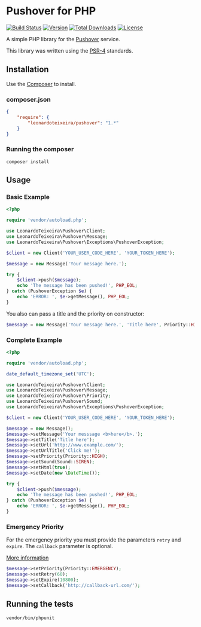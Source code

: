 # Pushover for PHP

[![Build Status](https://img.shields.io/travis/LeonardoTeixeira/pushover.svg?style=flat)](https://travis-ci.org/LeonardoTeixeira/pushover)
[![Version](https://img.shields.io/packagist/v/leonardoteixeira/pushover.svg?style=flat)](https://packagist.org/packages/leonardoteixeira/pushover)
[![Total Downloads](https://img.shields.io/packagist/dt/leonardoteixeira/pushover.svg?style=flat)](https://packagist.org/packages/leonardoteixeira/pushover)
[![License](https://img.shields.io/packagist/l/leonardoteixeira/pushover.svg?style=flat)](https://packagist.org/packages/leonardoteixeira/pushover)

A simple PHP library for the [Pushover](https://pushover.net) service.

This library was written using the [PSR-4](http://www.php-fig.org/psr/psr-4/) standards.

## Installation

Use the [Composer](https://getcomposer.org/) to install.

### composer.json

```json
{
	"require": {
		"leonardoteixeira/pushover": "1.*"
	}
}
```

### Running the composer

```
composer install
```

## Usage

### Basic Example

```php
<?php

require 'vendor/autoload.php';

use LeonardoTeixeira\Pushover\Client;
use LeonardoTeixeira\Pushover\Message;
use LeonardoTeixeira\Pushover\Exceptions\PushoverException;

$client = new Client('YOUR_USER_CODE_HERE', 'YOUR_TOKEN_HERE');

$message = new Message('Your message here.');

try {
    $client->push($message);
    echo 'The message has been pushed!', PHP_EOL;
} catch (PushoverException $e) {
    echo 'ERROR: ', $e->getMessage(), PHP_EOL;
}
```
You also can pass a title and the priority on constructor:

```php
$message = new Message('Your message here.', 'Title here', Priority::HIGH);
```
### Complete Example

```php
<?php

require 'vendor/autoload.php';

date_default_timezone_set('UTC');

use LeonardoTeixeira\Pushover\Client;
use LeonardoTeixeira\Pushover\Message;
use LeonardoTeixeira\Pushover\Priority;
use LeonardoTeixeira\Pushover\Sound;
use LeonardoTeixeira\Pushover\Exceptions\PushoverException;

$client = new Client('YOUR_USER_CODE_HERE', 'YOUR_TOKEN_HERE');

$message = new Message();
$message->setMessage('Your messsage <b>here</b>.');
$message->setTitle('Title here');
$message->setUrl('http://www.example.com/');
$message->setUrlTitle('Click me!');
$message->setPriority(Priority::HIGH);
$message->setSound(Sound::SIREN);
$message->setHtml(true);
$message->setDate(new \DateTime());

try {
    $client->push($message);
    echo 'The message has been pushed!', PHP_EOL;
} catch (PushoverException $e) {
    echo 'ERROR: ', $e->getMessage(), PHP_EOL;
}
```

### Emergency Priority
For the emergency priority you must provide the parameters `retry` and `expire`. The `callback` parameter is optional.

[More information](https://pushover.net/api#priority)

```php
$message->setPriority(Priority::EMERGENCY);
$message->setRetry(60);
$message->setExpire(10800);
$message->setCallback('http://callback-url.com/');
```

## Running the tests

```
vendor/bin/phpunit
```
